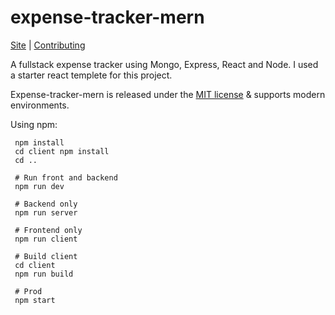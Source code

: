 # expense-tracker-mern

[Site](https://www.npmjs.com/package/expense-tracker-mern) |
[Contributing](https://github.com/JustCabyr/expense-tracker-mern/blob/master/.github/CONTRIBUTING.md)

A fullstack expense tracker using Mongo, Express, React and Node. I used a starter react templete for this project.

Expense-tracker-mern is released under the [MIT license](https://github.com/JustCabyr/expense-tracker-mern/blob/main/LICENSE) & supports modern environments.<br>

Using npm:
```shell
 npm install
 cd client npm install
 cd ..
 
 # Run front and backend
 npm run dev
 
 # Backend only
 npm run server
 
 # Frontend only
 npm run client
 
 # Build client
 cd client
 npm run build
 
 # Prod
 npm start
```